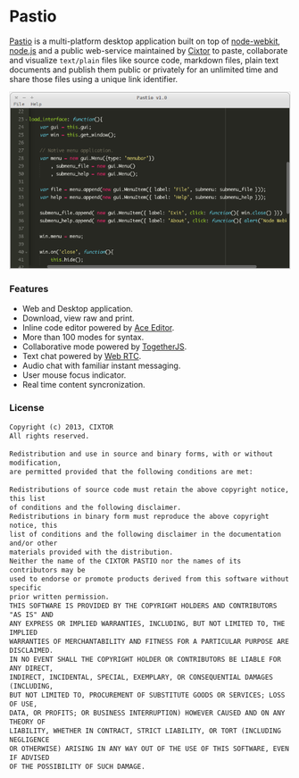 # Pastio

[Pastio](http://cixtor.com/pastio) is a multi-platform desktop application built on top of [node-webkit](https://github.com/rogerwang/node-webkit), [node.js](http://nodejs.org/) and a public web-service maintained by [Cixtor](http://cixtor.com/) to paste, collaborate and visualize `text/plain` files like source code, markdown files, plain text documents and publish them public or privately for an unlimited time and share those files using a unique link identifier.

![Pastio Screenshot](screenshot.png)

### Features

* Web and Desktop application.
* Download, view raw and print.
* Inline code editor powered by [Ace Editor](https://github.com/ajaxorg/ace).
* More than 100 modes for syntax.
* Collaborative mode powered by [TogetherJS](https://togetherjs.com/).
* Text chat powered by [Web RTC](http://www.webrtc.org/).
* Audio chat with familiar instant messaging.
* User mouse focus indicator.
* Real time content syncronization.

### License

```text
Copyright (c) 2013, CIXTOR
All rights reserved.

Redistribution and use in source and binary forms, with or without modification,
are permitted provided that the following conditions are met:

Redistributions of source code must retain the above copyright notice, this list
of conditions and the following disclaimer.
Redistributions in binary form must reproduce the above copyright notice, this
list of conditions and the following disclaimer in the documentation and/or other
materials provided with the distribution.
Neither the name of the CIXTOR PASTIO nor the names of its contributors may be
used to endorse or promote products derived from this software without specific
prior written permission.
THIS SOFTWARE IS PROVIDED BY THE COPYRIGHT HOLDERS AND CONTRIBUTORS "AS IS" AND
ANY EXPRESS OR IMPLIED WARRANTIES, INCLUDING, BUT NOT LIMITED TO, THE IMPLIED
WARRANTIES OF MERCHANTABILITY AND FITNESS FOR A PARTICULAR PURPOSE ARE DISCLAIMED.
IN NO EVENT SHALL THE COPYRIGHT HOLDER OR CONTRIBUTORS BE LIABLE FOR ANY DIRECT,
INDIRECT, INCIDENTAL, SPECIAL, EXEMPLARY, OR CONSEQUENTIAL DAMAGES (INCLUDING,
BUT NOT LIMITED TO, PROCUREMENT OF SUBSTITUTE GOODS OR SERVICES; LOSS OF USE,
DATA, OR PROFITS; OR BUSINESS INTERRUPTION) HOWEVER CAUSED AND ON ANY THEORY OF
LIABILITY, WHETHER IN CONTRACT, STRICT LIABILITY, OR TORT (INCLUDING NEGLIGENCE
OR OTHERWISE) ARISING IN ANY WAY OUT OF THE USE OF THIS SOFTWARE, EVEN IF ADVISED
OF THE POSSIBILITY OF SUCH DAMAGE.
```